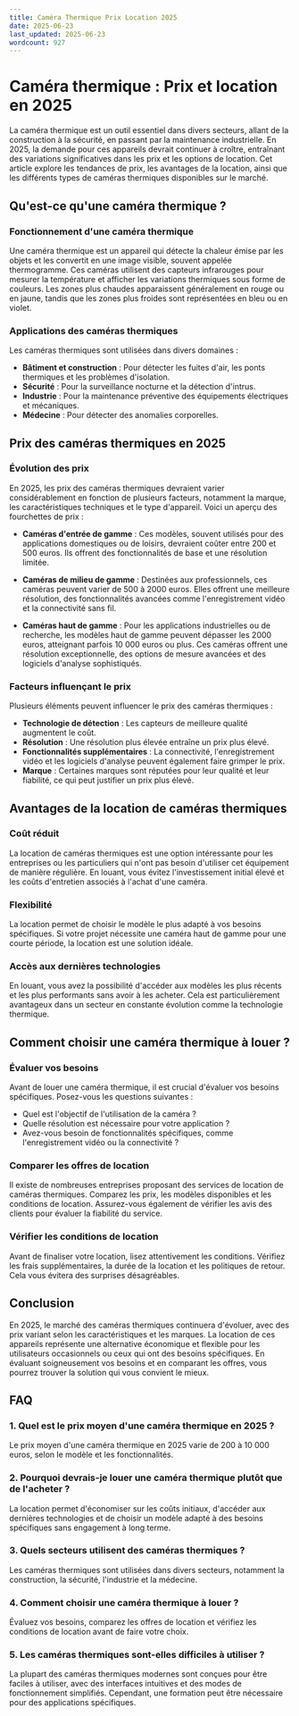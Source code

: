 ```yaml
---
title: Caméra Thermique Prix Location 2025
date: 2025-06-23
last_updated: 2025-06-23
wordcount: 927
---
```


# Caméra thermique : Prix et location en 2025

La caméra thermique est un outil essentiel dans divers secteurs, allant de la construction à la sécurité, en passant par la maintenance industrielle. En 2025, la demande pour ces appareils devrait continuer à croître, entraînant des variations significatives dans les prix et les options de location. Cet article explore les tendances de prix, les avantages de la location, ainsi que les différents types de caméras thermiques disponibles sur le marché.

## Qu'est-ce qu'une caméra thermique ?

### Fonctionnement d'une caméra thermique

Une caméra thermique est un appareil qui détecte la chaleur émise par les objets et les convertit en une image visible, souvent appelée thermogramme. Ces caméras utilisent des capteurs infrarouges pour mesurer la température et afficher les variations thermiques sous forme de couleurs. Les zones plus chaudes apparaissent généralement en rouge ou en jaune, tandis que les zones plus froides sont représentées en bleu ou en violet.

### Applications des caméras thermiques

Les caméras thermiques sont utilisées dans divers domaines :

- **Bâtiment et construction** : Pour détecter les fuites d'air, les ponts thermiques et les problèmes d'isolation.
- **Sécurité** : Pour la surveillance nocturne et la détection d'intrus.
- **Industrie** : Pour la maintenance préventive des équipements électriques et mécaniques.
- **Médecine** : Pour détecter des anomalies corporelles.

## Prix des caméras thermiques en 2025

### Évolution des prix

En 2025, les prix des caméras thermiques devraient varier considérablement en fonction de plusieurs facteurs, notamment la marque, les caractéristiques techniques et le type d'appareil. Voici un aperçu des fourchettes de prix :

- **Caméras d'entrée de gamme** : Ces modèles, souvent utilisés pour des applications domestiques ou de loisirs, devraient coûter entre 200 et 500 euros. Ils offrent des fonctionnalités de base et une résolution limitée.
  
- **Caméras de milieu de gamme** : Destinées aux professionnels, ces caméras peuvent varier de 500 à 2000 euros. Elles offrent une meilleure résolution, des fonctionnalités avancées comme l'enregistrement vidéo et la connectivité sans fil.

- **Caméras haut de gamme** : Pour les applications industrielles ou de recherche, les modèles haut de gamme peuvent dépasser les 2000 euros, atteignant parfois 10 000 euros ou plus. Ces caméras offrent une résolution exceptionnelle, des options de mesure avancées et des logiciels d'analyse sophistiqués.

### Facteurs influençant le prix

Plusieurs éléments peuvent influencer le prix des caméras thermiques :

- **Technologie de détection** : Les capteurs de meilleure qualité augmentent le coût.
- **Résolution** : Une résolution plus élevée entraîne un prix plus élevé.
- **Fonctionnalités supplémentaires** : La connectivité, l'enregistrement vidéo et les logiciels d'analyse peuvent également faire grimper le prix.
- **Marque** : Certaines marques sont réputées pour leur qualité et leur fiabilité, ce qui peut justifier un prix plus élevé.

## Avantages de la location de caméras thermiques

### Coût réduit

La location de caméras thermiques est une option intéressante pour les entreprises ou les particuliers qui n'ont pas besoin d'utiliser cet équipement de manière régulière. En louant, vous évitez l'investissement initial élevé et les coûts d'entretien associés à l'achat d'une caméra.

### Flexibilité

La location permet de choisir le modèle le plus adapté à vos besoins spécifiques. Si votre projet nécessite une caméra haut de gamme pour une courte période, la location est une solution idéale.

### Accès aux dernières technologies

En louant, vous avez la possibilité d'accéder aux modèles les plus récents et les plus performants sans avoir à les acheter. Cela est particulièrement avantageux dans un secteur en constante évolution comme la technologie thermique.

## Comment choisir une caméra thermique à louer ?

### Évaluer vos besoins

Avant de louer une caméra thermique, il est crucial d'évaluer vos besoins spécifiques. Posez-vous les questions suivantes :

- Quel est l'objectif de l'utilisation de la caméra ?
- Quelle résolution est nécessaire pour votre application ?
- Avez-vous besoin de fonctionnalités spécifiques, comme l'enregistrement vidéo ou la connectivité ?

### Comparer les offres de location

Il existe de nombreuses entreprises proposant des services de location de caméras thermiques. Comparez les prix, les modèles disponibles et les conditions de location. Assurez-vous également de vérifier les avis des clients pour évaluer la fiabilité du service.

### Vérifier les conditions de location

Avant de finaliser votre location, lisez attentivement les conditions. Vérifiez les frais supplémentaires, la durée de la location et les politiques de retour. Cela vous évitera des surprises désagréables.

## Conclusion

En 2025, le marché des caméras thermiques continuera d'évoluer, avec des prix variant selon les caractéristiques et les marques. La location de ces appareils représente une alternative économique et flexible pour les utilisateurs occasionnels ou ceux qui ont des besoins spécifiques. En évaluant soigneusement vos besoins et en comparant les offres, vous pourrez trouver la solution qui vous convient le mieux.

## FAQ

### 1. Quel est le prix moyen d'une caméra thermique en 2025 ?

Le prix moyen d'une caméra thermique en 2025 varie de 200 à 10 000 euros, selon le modèle et les fonctionnalités.

### 2. Pourquoi devrais-je louer une caméra thermique plutôt que de l'acheter ?

La location permet d'économiser sur les coûts initiaux, d'accéder aux dernières technologies et de choisir un modèle adapté à des besoins spécifiques sans engagement à long terme.

### 3. Quels secteurs utilisent des caméras thermiques ?

Les caméras thermiques sont utilisées dans divers secteurs, notamment la construction, la sécurité, l'industrie et la médecine.

### 4. Comment choisir une caméra thermique à louer ?

Évaluez vos besoins, comparez les offres de location et vérifiez les conditions de location avant de faire votre choix.

### 5. Les caméras thermiques sont-elles difficiles à utiliser ?

La plupart des caméras thermiques modernes sont conçues pour être faciles à utiliser, avec des interfaces intuitives et des modes de fonctionnement simplifiés. Cependant, une formation peut être nécessaire pour des applications spécifiques.